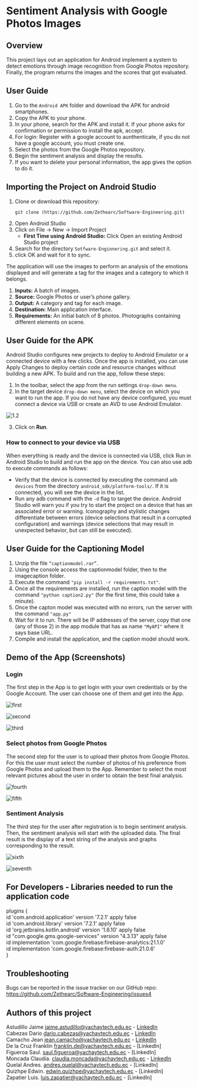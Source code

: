# Sentiment Analysis with Google Photos Images

## Overview  
This project lays out an application for Android implement a system to detect emotions through image recognition from Google Photos repository. Finally, the program returns the images and the scores that got evaluated.

## User Guide 
1. Go to the `Android APK` folder and download the APK for android smartphones.
2. Copy the APK to your phone.
3. In your phone, search for the APK and install it. If your phone asks for confirmation or permission to install the apk, accept.
4. For login:
    Register with a google account to aunthenticate, if you do not have a google account, you must create one.
5. Select the photos from the Google Photos repository.
6. Begin the sentiment analysis and display the results.
7. If you want to delete your personal information, the app gives the option to do it.

## Importing the Project on Android Studio
1. Clone or download this repository:
     ```
     git clone (https://github.com/Zethearc/Software-Engineering.git)
     ```
2. Open Android Studio
3. Click on File -> New -> Import Project
     - **First Time using Android Studio:** Click Open an existing Android Studio project
4. Search for the directory `Sotfware-Enginnering.git` and select it.
5.  click OK and wait for it to sync.

The application will use the images to perform an analysis of the emotions displayed and will generate a tag for the images and a category to which it belongs.
1. **Inputs:** A batch of images.
2. **Source:** Google Photos or user’s phone gallery.
3. **Output:** A category and tag for each image. 
4. **Destination:** Main application interface.
5. **Requirements:** An initial batch of 8 photos. Photographs containing different elements on scene.

## User Guide for the APK
Android Studio configures new projects to deploy to Android Emulator or a connected device with a few clicks. Once the app is installed, you can use Apply Changes to deploy certain code and resource changes without building a new APK. To build and run the app, follow these steps:
1. In the toolbar, select the app from the run settings `drop-down menu`.
2. In the target device `drop-down menu`, select the device on which you want to run the app. 
If you do not have any device configured, you must connect a device via USB or create an AVD to use Android Emulator.

![1.2](https://github.com/Zethearc/Software-Engineering/blob/9fdeb8a3d9384ce729b694dd744d5b03db603caf/images/1.2.png)
   
3. Click on **Run**.

### How to connect to your device via USB
When everything is ready and the device is connected via USB, click Run in Android Studio to build and run the app on the device.
You can also use adb to execute commands as follows:
- Verify that the device is connected by executing the command `adb devices` from the directory `android_sdk/platform-tools/`. If it is connected, you will see the device in the list.
- Run any adb command with the `-d` flag to target the device.
Android Studio will warn you if you try to start the project on a device that has an associated error or warning. Iconography and stylistic changes differentiate between errors (device selections that result in a corrupted configuration) and warnings (device selections that may result in unexpected behavior, but can still be executed).

## User Guide for the Captioning Model 
1. Unzip the file `“captionmodel.rar”`.
2. Using the console access the captionmodel folder, then to the imagecaption folder.
3. Execute the command `"pip install -r requirements.txt"`.
4. Once all the requirements are installed, run the caption model with the command `"python caption2.py"` (for the first time, this could take a minute).
5. Once the capton model was executed with no errors, run the server with the command `"app.py"`
6. Wait for it to run. There will be IP addresses of the server, copy that one (any of those 2) in the app module that has as name `"MyAPI"` where it says base URL.
7. Compile and install the application, and the caption model should work.


## Demo of the App (Screenshots)
### Login
The first step in the App is to get login with your own credentials or by the Google Account. The user can choose one of them and get into the App. 

![first](https://github.com/Zethearc/Software-Engineering/blob/1db71dfdba8272244ebf89042f0dca2c20f74a1d/images/first.jpeg)

![second](https://github.com/Zethearc/Software-Engineering/blob/9fdeb8a3d9384ce729b694dd744d5b03db603caf/images/second.jpeg)

![third](https://github.com/Zethearc/Software-Engineering/blob/9fdeb8a3d9384ce729b694dd744d5b03db603caf/images/third.jpeg)

### Select photos from Google Photos
The second step for the user is to upload their photos from Google Photos. For this the user must select the number of photos of his preference from Google Photos and upload them to the App. Remember to select the most relevant pictures about the user in order to obtain the best final analysis.

![fourth](https://github.com/Zethearc/Software-Engineering/blob/9fdeb8a3d9384ce729b694dd744d5b03db603caf/images/fourth.jpeg)

![fifth](https://github.com/Zethearc/Software-Engineering/blob/9fdeb8a3d9384ce729b694dd744d5b03db603caf/images/fifth.jpeg)

### Sentiment Analysis
The third step for the user after registration is to begin sentiment analysis. Then, the sentiment analysis will start with the uploaded data. The final result is the display of a text string of the analysis and graphs corresponding to the result.

![sixth](https://github.com/Zethearc/Software-Engineering/blob/9fdeb8a3d9384ce729b694dd744d5b03db603caf/images/sixth.jpeg)

![seventh](https://github.com/Zethearc/Software-Engineering/blob/9fdeb8a3d9384ce729b694dd744d5b03db603caf/images/seventh.jpeg)

## For Developers - Libraries needed to run the application code

  plugins   {   
      id 'com.android.application' version '7.2.1' apply false  
      id 'com.android.library' version '7.2.1' apply false  
      id 'org.jetbrains.kotlin.android' version '1.6.10' apply false  
      id "com.google.gms.google-services" version "4.3.13" apply false  
      id implementation 'com.google.firebase:firebase-analytics:21.1.0'  
      id implementation 'com.google.firebase:firebase-auth:21.0.6'  
  }
  
 ## Troubleshooting
Bugs can be reported in the issue tracker on our GitHub repo: https://github.com/Zethearc/Software-Engineering/issues4

## Authors of this project
Astudillo Jaime jaime.astudillo@yachaytech.edu.ec - [LinkedIn](https://www.linkedin.com/in/jaime-astudillo-664754228/)  
Cabezas Dario  dario.cabezas@yachaytech.edu.ec - [LinkedIn](https://www.linkedin.com/in/darioscabezas/)  
Camacho Jean   jean.camacho@yachaytech.edu.ec - [LinkedIn](https://www.linkedin.com/in/jean-camacho-126126212)  
De la Cruz Franklin franklin.de@yachaytech.edu.ec - [LinkedIn]   
Figueroa Saul. saul.figueroa@yachaytech.edu.ec - [LinkedIn]  
Moncada Claudia. claudia.moncada@yachaytech.edu.ec - [LinkedIn](https://www.linkedin.com/in/claudia-maria-moncada-da-silva-999a63248/)                        
Quelal Andres. andres.quelal@yachaytech.edu.ec - [LinkedIn]    
Quizhpe Edwin. edwin.quizhpe@yachaytech.edu.ec - [LinkedIn]  
Zapatier Luis. luis.zapatier@yachaytech.edu.ec - [LinkedIn]  
